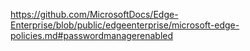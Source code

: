 https://github.com/MicrosoftDocs/Edge-Enterprise/blob/public/edgeenterprise/microsoft-edge-policies.md#passwordmanagerenabled
